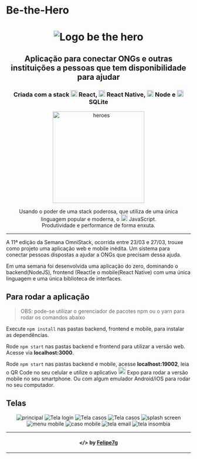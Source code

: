 # Be-the-Hero

<h1 align="center">
    <img alt="Logo be the hero" title="" src="imgs/logo.svg">
</h1>

<h2 align="center"> Aplicação para conectar ONGs e outras instituições a pessoas que tem disponibilidade para ajudar </h2>

<h3 align="center"> Criada com a stack <img src="imgs/react.png" alt="react" height="18"> React, <img src="imgs/react-native.png" alt="react-native" height="18"> React Native, <img src="imgs/node.png" alt="node" height="18"> Node e <img src="imgs/sqlite.png" alt="node" height="18"> SQLite </h3>

<p align="center"> <img src="imgs/heroes.png" alt="heroes" height="250"> </p>

<p align="center"> Usando o poder de uma stack poderosa, que utiliza de uma única linguagem popular e moderna, o <img src="imgs/js.png" height="18" alt="javascript"> JavaScript. <br> Produtividade e performance de forma enxuta. </p>

---

A 11ª edição da Semana OmniStack, ocorrida entre 23/03 e 27/03, trouxe como projeto uma aplicação web e mobile inédita. Um sistema para conectar pessoas dispostas a ajudar a ONGs que precisam dessa ajuda.

Em uma semana foi desenvolvida uma aplicação do zero, dominando o backend(NodeJS), frontend (React)e o mobile(React Native) com uma única linguagem e uma única biblioteca de interfaces.

## Para rodar a aplicação

> OBS: pode-se utilizar o gerenciador de pacotes npm ou o yarn para rodar os comandos abaixo

Execute ```npm install``` nas pastas backend, frontend e mobile, para instalar as dependências.

Rode ```npm start``` nas pastas backend e frontend para utilizar a versão web. Acesse via **localhost:3000**.

Rode ```npm start``` nas pastas backend e mobile, acesse **localhost:19002**, leia o QR Code no seu celular e utilize o aplicativo <img src="imgs/expo.png" alt="rocketseat" height="20"> Expo para rodar a versão mobile no seu smartphone. Ou com algum emulador Android/iOS para rodar no seu computador.

## Telas

<p align="center">
    <img alt="principal" title="" src="imgs/print1.png">
    <img alt="Tela login" title="" src="imgs/print2.png">
    <img alt="Tela casos" title="" src="imgs/print3.png">
    <img alt="Tela casos" title="" src="imgs/print4.png">
    <img alt="splash screen" title="" src="imgs/print5.png">
    <img alt="menu mobile" title="" src="imgs/print6.png">
    <img alt="caso mobile" title="" src="imgs/print7.png">
    <img alt="tela email" title="" src="imgs/print9.png">
    <img alt="tela insombia" title="" src="imgs/print-insomnia.png">
</p>

---

<h4 align="center"> <em>&lt;/&gt;</em> by <a href="https://github.com/Felipe7g" target="_blank">Felipe7g</a> </h4>

---

 
